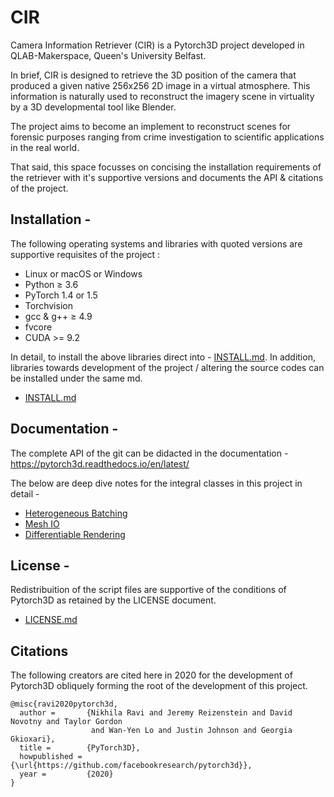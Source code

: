 # CIR 

Camera Information Retriever (CIR) is a Pytorch3D project developed in QLAB-Makerspace, Queen's University Belfast.

In brief, CIR is designed to retrieve the 3D position of the camera that produced a given native 256x256 2D image in a virtual atmosphere. This information is naturally used to reconstruct the imagery scene in virtuality by a 3D developmental tool like Blender.

The project aims to become an implement to reconstruct scenes for forensic purposes ranging from crime investigation to scientific applications in the real world.  

That said, this space focusses on concising the installation requirements of the retriever with it's supportive versions and documents the API & citations of the project.


## Installation -

The following operating systems and libraries with quoted versions are supportive requisites of the project :
 
   * Linux or macOS or Windows
   * Python ≥ 3.6
   * PyTorch 1.4 or 1.5
   * Torchvision 
   * gcc & g++ ≥ 4.9
   * fvcore
   * CUDA >= 9.2 

In detail, to install the above libraries direct into - [INSTALL.md](INSTALL.md). In addition, libraries towards development of the project / altering the source codes can be installed under the same md. 
- [INSTALL.md](INSTALL.md)
  
## Documentation -

The complete API of the git can be didacted in the documentation - https://pytorch3d.readthedocs.io/en/latest/

The below are deep dive notes for the integral classes in this project in detail -

* [Heterogeneous Batching](docs/notes/batching.md)
* [Mesh IO](docs/notes/meshes_io.md)
* [Differentiable Rendering](docs/notes/renderer_getting_started.md)  


## License - 

Redistribuition of the script files are supportive of the conditions of Pytorch3D as retained by the LICENSE document.  
- [LICENSE.md](LICENSE)

## Citations

The following creators are cited here in 2020 for the development of Pytorch3D obliquely forming the root of the development of this project.

```
@misc{ravi2020pytorch3d,
  author =       {Nikhila Ravi and Jeremy Reizenstein and David Novotny and Taylor Gordon
                  and Wan-Yen Lo and Justin Johnson and Georgia Gkioxari},
  title =        {PyTorch3D},
  howpublished = {\url{https://github.com/facebookresearch/pytorch3d}},
  year =         {2020}
}
```
